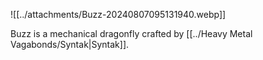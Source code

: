 ![[../attachments/Buzz-20240807095131940.webp]]

Buzz is a mechanical dragonfly crafted by [[../Heavy Metal Vagabonds/Syntak|Syntak]]. 